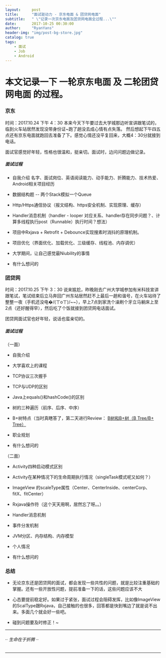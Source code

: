 ```yaml
---
layout:     post
title:      "面试驱动力 - 京东电面 & 团贷网电面"
subtitle:   " \"记录一次京东电面及团贷网电面全过程...\""
date:       2017-10-25 00:30:00
author:     "RyanYans"
header-img: "img/post-bg-store.jpg"
catalog: true
tags:
    - 面试
    - Job
    - Android
---
```


# 本文记录一下 一轮京东电面 及 二轮团贷网电面 的过程。

### 京东

时间：2017.10.24 下午 4：30
本来今天下午要过去大学城那边听宣讲跟笔试的，临到火车站居然发现没带身份证~跑了趟没去成心情有点失落。
然后想起下午四五点还有京东电面就跑回去准备了下。感觉心情还没平复回来，大概4：30分就接到电话。

面试官感觉好年轻，性格也很温和，挺亲切。面试时，边问问题边做记录。

##### 面试过程

* 自我介绍
  名字、面试岗位、英语阅读能力、动手能力、折腾能力、技术热爱、Android相关项目经历

* 数据结构题 -- 两个Stack模拟一个Queue

* Http/Https通信协议（报文结构、https安全机制、实现原理、缓存）

* Handler消息机制（handler - looper 对应关系、handler存在同步问题？、计算多线程执行post（Runnable）执行时间？想法）

* 项目中Rxjava + Retrofit + Debounce实现搜素时消抖的原理机制。
  
* 项目优化（界面优化、加载优化、三级缓存、线程池、内存调优）

* 大学期间，让自己感觉最Niubility的事情

* 有什么想问的



### 团贷网

时间：2017.10.25 下午 3：30
说来尴尬，昨晚刚去广州大学城参加有米科技宣讲跟笔试，笔试结束后立马奔回广州东站居然赶不上最后一趟和谐号，在火车站待了整整一夜（手机还没电�/(ㄒoㄒ)/~~），早上7点到家洗个澡刷个牙立马躺床上至2点（还好醒得早），然后吃了个饭就接到团贷网电话面试。

团贷网面试官也好年轻，说话也蛮亲切的。

##### 面试过程

（一面）
* 自我介绍

* 大学喜欢上的课程

* TCP协议三次握手

* TCP与UDP的区别

* Java上equals()和hashCode()的区别

* 树的三种遍历（前序、后序、中序）

* B+树特点（当时真瞎答了，第二天进行Review： [B树和B+树（B Tree/B+ Tree）](http://ryanyans.github.io/2017/10/22/btree/)

* 职业规划

* 有什么想问的


（二面）

* Activity四种启动模式区别

* Activity在某种情况下的生命周期执行情况（singleTask模式呢又如何？）

* ImageView 的scaleType属性（Center、CenterInside、centerCorp、fitX、fitCenter）

* Rxjava操作符（这个天天用啊，居然忘了呀。。）

* Handler消息机制

* 事件分发机制

* JVM分区、内存结构、内存模型

* 个人情况

* 有什么想问的


### 总结

* 无论京东还是团贷网的面试，都会发现一些共性的问题，就是比较注重基础的掌握。还有一些开放性问题，提前准备一下的话，这些问题应该不大

* 心态要提前稳定好。如果过于紧张，面试过程会阻碍发挥，比如像ImageView的ScalType跟Rxjava，自己接触的也很多，回答都是快到嘴边了就是说不出来。多面几个就会好一些吧。

* 碰到问题要及时修正！~

--------------------------

###### ·· 生命在于折腾 ··

--------------------------
